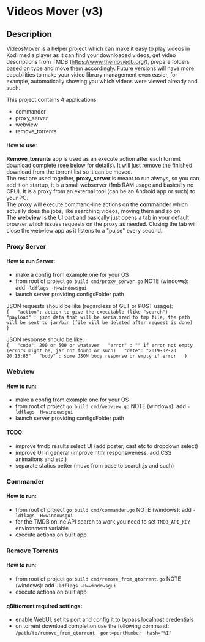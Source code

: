 # Videos Mover (v3)
## Description

VideosMover is a helper project which can make it easy to play videos in Kodi media player as it can find your downloaded videos, get video descriptions from TMDB (https://www.themoviedb.org/), prepare folders based on type and move them accordingly. Future versions will have more capabilities to make your video library management even easier, for example, automatically showing you which videos were viewed already and such.  

This project contains 4 applications:
- commander
- proxy_server
- webview
- remove_torrents

#### How to use:  
**Remove_torrents** app is used as an execute action after each torrent download complete (see below for details). It will just remove the finished download from the torrent list so it can be moved.  
The rest are used together, **proxy_server** is meant to run always, so you can add it on startup, it is a small webserver (1mb RAM usage and basically no CPU). It is a proxy from an external tool (can be an Android app or such) to your PC.  
The proxy will execute command-line actions on the **commander** which actually does the jobs, like searching videos, moving them and so on.  
The **webview** is the UI part and basically just opens a tab in your default browser which issues requests on the proxy as needed. Closing the tab will close the webview app as it listens to a "pulse" every second.  

### Proxy Server
#### How to run Server:  
- make a config from example one for your OS  
- from root of project `go build cmd/proxy_server.go` NOTE (windows): add `-ldflags -H=windowsgui`  
- launch server providing configsFolder path  

JSON requests should be like (regardless of GET or POST usage):  
`{  
"action": action to give the executable (like "search")  
"payload" : json data that will be serialized to tmp file, the path will be sent to jar/bin (file will be deleted after request is done)    
}`  

JSON response should be like:  
`{  
"code": 200 or 500 or whatever  
"error" : "" if error not empty (errors might be, jar not found or such)  
"date": "2019-02-20 20:15:85"  
"body" : some JSON body response or empty if error  
}`  

### Webview
#### How to run:
- make a config from example one for your OS  
- from root of project `go build cmd/webview.go` NOTE (windows): add `-ldflags -H=windowsgui`  
- launch server providing configsFolder path  

#### TODO:  
- improve tmdb results select UI (add poster, cast etc to dropdown select)
- improve UI in general (improve html responsiveness, add CSS animations and etc.)
- separate statics better (move from base to search.js and such)

### Commander
#### How to run:      
- from root of project `go build cmd/commander.go` NOTE (windows): add `-ldflags -H=windowsgui`  
- for the TMDB online API search to work you need to set `TMDB_API_KEY` environment variable  
- execute actions on built app  

### Remove Torrents
#### How to run:  
- from root of project `go build cmd/remove_from_qtorrent.go` NOTE (windows): add `-ldflags -H=windowsgui`  
- execute actions on built app  

#### qBittorrent required settings:    
- enable WebUI, set its port and config it to bypass localhost credentials  
- on torrent download completion use the following command: `/path/to/remove_from_qtorrent -port=portNumber -hash="%I"`  
